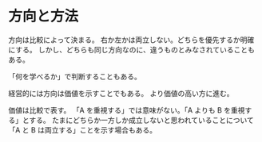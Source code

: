 # 方向と方法

方向は比較によって決まる。
右か左かは両立しない。どちらを優先するか明確にする。
しかし、どちらも同じ方向なのに、違うものとみなされていることもある。

「何を学べるか」で判断することもある。

経営的には方向は価値を示すことでもある。
より価値の高い方に進む。

価値は比較で表す。
「A を重視する」では意味がない。「A よりも B を重視する」とする。
たまにどちらか一方しか成立しないと思われていることについて「A と B は両立する」ことを示す場合もある。
